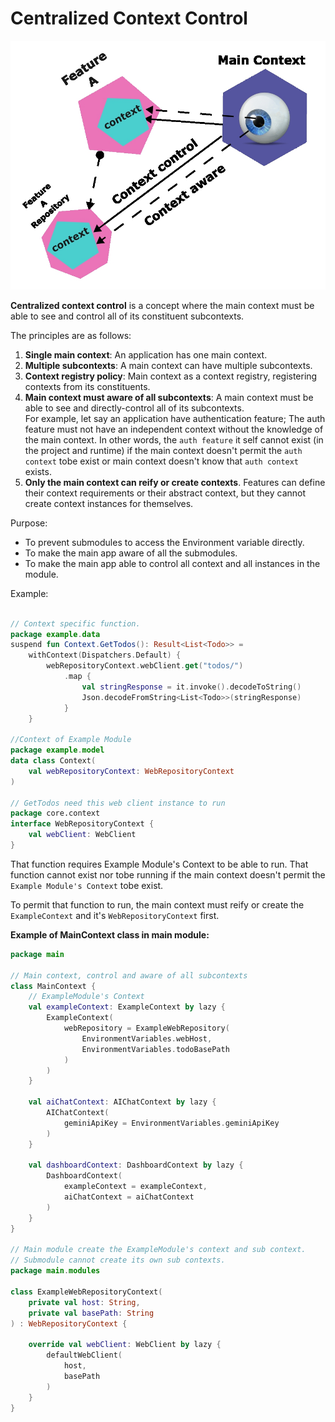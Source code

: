 # Centralized Context Control
![Illustration](images/Centralized%20Context%20Control.jpg)

**Centralized context control** is a concept where the main context must be able to see and control all of its constituent subcontexts.

The principles are as follows:

1. **Single main context**: An application has one main context.
2. **Multiple subcontexts**: A main context can have multiple subcontexts.
3. **Context registry policy**: Main context as a context registry, registering contexts from its constituents.
4. **Main context must aware of all subcontexts**: A main context must be able to see and directly-control all of its subcontexts.<br>For example, let say an application have authentication feature; The auth feature must not have an independent context without the knowledge of the main context. In other words, the `auth feature` it self cannot exist (in the project and runtime) if the main context doesn't permit the `auth context` tobe exist or main context doesn't know that `auth context` exists.
5. **Only the main context can reify or create contexts**. Features can define their context requirements or their abstract context, but they cannot create context instances for themselves.

Purpose:
- To prevent submodules to access the Environment variable directly.
- To make the main app aware of all the submodules.
- To make the main app able to control all context and all instances in the module.

Example:
```kotlin

// Context specific function.
package example.data
suspend fun Context.GetTodos(): Result<List<Todo>> =
    withContext(Dispatchers.Default) {
        webRepositoryContext.webClient.get("todos/")
            .map {
                val stringResponse = it.invoke().decodeToString()
                Json.decodeFromString<List<Todo>>(stringResponse)
            }
    }

//Context of Example Module
package example.model
data class Context(
    val webRepositoryContext: WebRepositoryContext
)

// GetTodos need this web client instance to run
package core.context
interface WebRepositoryContext {
    val webClient: WebClient
}
```
That function requires Example Module's Context to be able to run. That function cannot exist nor tobe running if the main context doesn't permit the `Example Module's Context` tobe exist.

To permit that function to run, the main context must reify or create the `ExampleContext` and it's `WebRepositoryContext` first.

**Example of MainContext class in main module:**
```kotlin
package main

// Main context, control and aware of all subcontexts
class MainContext {
    // ExampleModule's Context
    val exampleContext: ExampleContext by lazy {
        ExampleContext(
            webRepository = ExampleWebRepository(
                EnvironmentVariables.webHost,
                EnvironmentVariables.todoBasePath
            )
        )
    }

    val aiChatContext: AIChatContext by lazy {
        AIChatContext(
            geminiApiKey = EnvironmentVariables.geminiApiKey
        )
    }

    val dashboardContext: DashboardContext by lazy {
        DashboardContext(
            exampleContext = exampleContext,
            aiChatContext = aiChatContext
        )
    }
}

// Main module create the ExampleModule's context and sub context.
// Submodule cannot create its own sub contexts.
package main.modules

class ExampleWebRepositoryContext(
    private val host: String,
    private val basePath: String
) : WebRepositoryContext {

    override val webClient: WebClient by lazy {
        defaultWebClient(
            host,
            basePath
        )
    }
}

```
